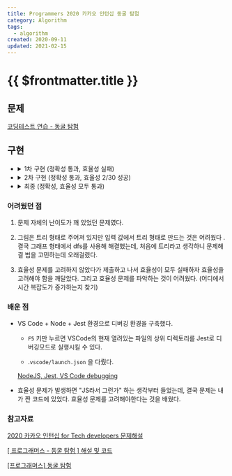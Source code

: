 ```yaml
---
title: Programmers 2020 카카오 인턴십 동굴 탐험
category: Algorithm
tags:
  - algorithm
created: 2020-09-11
updated: 2021-02-15
---
```


# {{ $frontmatter.title }}

## 문제

[코딩테스트 연습 - 동굴 탐험](https://programmers.co.kr/learn/courses/30/lessons/67260?language=javascript)

## 구현

- <details><summary>1차 구현 (정확성 통과, 효율성 실패)</summary>

  ```javascript
  function solution(n, path, order) {
  	const nodes = Array.from({length: n}, () => new Node([], 0, false));
  	const start = nodes[0];
  	const locks = [];

  	for (const p of path) {
  		nodes[p[0]].edges.push(p[1]);
  		nodes[p[1]].edges.push(p[0]);
  	}

  	for (const o of order) {
  		nodes[o[1]].prior = o[0];
  	}

  	if (start.prior !== 0) {
  		return false;
  	}

  	start.visited = true;
  	start.edges.forEach((edgeNum) => visit(edgeNum, nodes, locks));

  	if (nodes.some((node) => node.visited === false)) {
  		return false;
  	} else {
  		return true;
  	}
  }

  function visit(nodeNum, nodes, locks) {
  	const current = nodes[nodeNum];
  	const priorNode = nodes[current.prior];

  	if (current.visited === true) {
  		return;
  	}

  	if (priorNode.visited === false) {
  		locks.push(nodeNum);
  		return;
  	}

  	current.visited = true;
  	const openNum = locks.find((lockNum) => nodes[lockNum].prior === nodeNum);
  	if (openNum) {
  		visit(openNum, nodes, locks);
  	}

  	current.edges.forEach((edge) => visit(edge, nodes, locks));
  }

  class Node {
  	constructor(edges, prior, visited) {
  		this.edges = edges;
  		this.prior = prior;
  		this.visited = visited;
  	}
  }
  ```

  - 효율성 실패의 원인이 시간 초과도 있었지만 런타임 에러도 있었음. → 재귀 호출로 인한 stack overflow로 판단

  </details>

- <details><summary>2차 구현 (정확성 통과, 효율성 2/30 성공)</summary>

  ```javascript
  function solution(n, path, order) {
  	const nodes = Array.from({length: n}, () => new Node([], 0, false));
  	const start = nodes[0];
  	const stack = [];
  	const locks = [];

  	for (const p of path) {
  		nodes[p[0]].edges.push(p[1]);
  		nodes[p[1]].edges.push(p[0]);
  	}

  	for (const o of order) {
  		nodes[o[1]].prior = o[0];
  	}

  	if (start.prior !== 0) {
  		return false;
  	}

  	start.visited = true;
  	start.edges.forEach((edge) => stack.push(edge));

  	while (stack.length !== 0) {
  		const nodeNum = stack.pop();
  		const availables = visit(nodeNum, nodes, locks);
  		availables.forEach((availNum) => stack.push(availNum));
  	}

  	if (nodes.some((node) => node.visited === false)) {
  		return false;
  	} else {
  		return true;
  	}
  }

  function visit(nodeNum, nodes, locks) {
  	const current = nodes[nodeNum];
  	const priorNode = nodes[current.prior];

  	if (current.visited === true) {
  		return [];
  	}

  	if (priorNode.visited === false) {
  		locks.push(nodeNum);
  		return [];
  	}

  	current.visited = true;

  	const openNum = locks.find((lockNum) => nodes[lockNum].prior === nodeNum);
  	if (openNum) {
  		return [...current.edges, openNum];
  	}
  	return [...current.edges];
  }

  class Node {
  	constructor(edges, prior, visited) {
  		this.edges = edges;
  		this.prior = prior;
  		this.visited = visited;
  	}
  }
  ```

  - visit 함수를 재귀호출하지 않고, 방문할 노드 목록을 stack으로 관리한 뒤 visit 함수에서는 방문할 노드 리스트를 리턴하게끔 수정함.

  - 효율성 테스트의 2개 테스트 케이스에 대해서만 통과했는데, 나머지는 모두 시간초과로 인한 에러였음.

  </details>

- <details><summary>최종 (정확성, 효율성 모두 통과)</summary>

  ```javascript
  function solution(n, path, order) {
  	const nodes = Array.from({length: n}, () => new Node([], 0, false, 0));
  	const start = nodes[0];
  	const stack = [];

  	for (const p of path) {
  		nodes[p[0]].edges.push(p[1]);
  		nodes[p[1]].edges.push(p[0]);
  	}

  	for (const o of order) {
  		nodes[o[1]].prior = o[0];
  	}

  	if (start.prior !== 0) {
  		return false;
  	}

  	start.visited = true;
  	start.edges.forEach((edge) => stack.push(edge));

  	while (stack.length !== 0) {
  		const node = stack.pop();
  		const availables = visit(node, nodes);
  		availables.forEach((availNum) => stack.push(availNum));
  	}

  	if (nodes.some((node) => node.visited === false)) {
  		return false;
  	} else {
  		return true;
  	}
  }

  function visit(node, nodes) {
  	const current = nodes[node];
  	const priorNode = nodes[current.prior];

  	if (current.visited === true) {
  		return [];
  	}

  	if (priorNode.visited === false) {
  		priorNode.next = node;
  		return [];
  	}

  	current.visited = true;

  	if (current.next) {
  		return [...current.edges, current.next];
  	}
  	return [...current.edges];
  }

  class Node {
  	constructor(edges, prior, visited, next) {
  		this.edges = edges;
  		this.prior = prior;
  		this.visited = visited;
  		this.next = next;
  	}
  }
  ```

  - locks 배열에 노드 목록을 담아두고, 이번 방문을 통해 방문할 수 있게 된 노드를배열에서 find 함수로 찾는 과정이 추가적인 시간 복잡도를 발생시켰음 ... (이걸찾는데 꽤나 해멨다.)

  </details>

### 어려웠던 점

1. 문제 자체의 난이도가 꽤 있었던 문제였다.

1. 그림은 트리 형태로 주어져 있지만 입력 값에서 트리 형태로 만드는 것은 어려웠다 . 결국 그래프 형태에서 dfs를 사용해 해결했는데, 처음에 트리라고 생각하니 문제해결 법을 고민하는데 오래걸렸다.

1. 효율성 문제를 고려하지 않았다가 제출하고 나서 효율성이 모두 실패하자 효율성을고려해야 함을 깨달았다. 그리고 효율성 문제를 파악하는 것이 어려웠다. (어디에서 시간 복잡도가 증가하는지 찾기)

### 배운 점

- VS Code + Node + Jest 환경으로 디버깅 환경을 구축했다.

  - `F5` 키만 누르면 VSCode의 현재 열려있는 파일의 상위 디렉토리를 Jest로 디버깅모드로 실행시킬 수 있다.

  - .`vscode/launch.json` 을 다뤘다.

  [NodeJS, Jest, VS Code debugging](https://www.notion.so/00cf8f3ffbaf4a7da77eb52df820e418)

- 효율성 문제가 발생하면 "JS라서 그런가" 하는 생각부터 들었는데, 결국 문제는 내가 짠 코드에 있었다. 효율성 문제를 고려해야한다는 것을 배웠다.

### 참고자료

[2020 카카오 인턴십 for Tech developers 문제해설](https://tech.kakao.com/2020/07/01/2020-internship-test/)

[[ 프로그래머스 - 동굴 탐험 ] 해설 및 코드](https://beginthread.tistory.com/161)

[[프로그래머스] 동굴 탐험](https://medium.com/@haeseok/%ED%94%84%EB%A1%9C%EA%B7%B8%EB%9E%98%EB%A8%B8%EC%8A%A4-%EB%8F%99%EA%B5%B4-%ED%83%90%ED%97%98-a669d62f304d)
